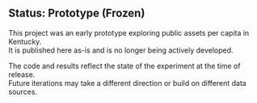 ## Status: Prototype (Frozen)

This project was an early prototype exploring public assets per capita in Kentucky.  
It is published here as-is and is no longer being actively developed.

The code and results reflect the state of the experiment at the time of release.  
Future iterations may take a different direction or build on different data sources.
